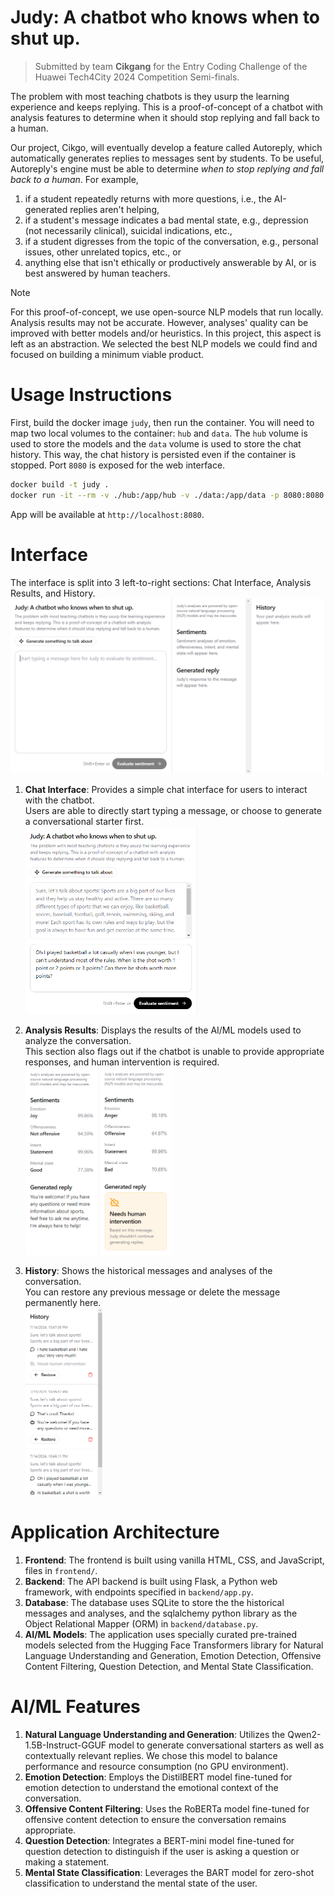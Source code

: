 # Judy: A chatbot who knows when to shut up.

> Submitted by team **Cikgang** for the Entry Coding Challenge of the Huawei Tech4City 2024 Competition Semi-finals.

The problem with most teaching chatbots is they usurp the learning experience and keeps replying. This is a proof-of-concept of a chatbot with analysis features to determine when it should stop replying and fall back to a human.

Our project, Cikgo, will eventually develop a feature called Autoreply, which automatically generates replies to messages sent by students. To be useful, Autoreply's engine must be able to determine _when to stop replying and fall back to a human_. For example,

1. if a student repeatedly returns with more questions, i.e., the AI-generated replies aren't helping,
2. if a student's message indicates a bad mental state, e.g., depression (not necessarily clinical), suicidal indications, etc.,
3. if a student digresses from the topic of the conversation, e.g., personal issues, other unrelated topics, etc., or
4. anything else that isn't ethically or productively answerable by AI, or is best answered by human teachers.

> [!NOTE]
> For this proof-of-concept, we use open-source NLP models that run locally. Analysis results may not be accurate. However, analyses' quality can be improved with better models and/or heuristics. In this project, this aspect is left as an abstraction. We selected the best NLP models we could find and focused on building a minimum viable product.

# Usage Instructions

First, build the docker image `judy`, then run the container. You will need to map two local volumes to the container: `hub` and `data`. The `hub` volume is used to store the models and the `data` volume is used to store the chat history. This way, the chat history is persisted even if the container is stopped. Port `8080` is exposed for the web interface.

```sh
docker build -t judy .
docker run -it --rm -v ./hub:/app/hub -v ./data:/app/data -p 8080:8080 judy
```

App will be available at `http://localhost:8080`.

# Interface

The interface is split into 3 left-to-right sections: Chat Interface, Analysis Results, and History.  
![Full Interface](images/interface.png)

1. **Chat Interface**: Provides a simple chat interface for users to interact with the chatbot.  
   Users are able to directly start typing a message, or choose to generate a conversational starter first.  
    <img src="images/chat.png" alt="Chat" title="Chat" height="300"/>

2. **Analysis Results**: Displays the results of the AI/ML models used to analyze the conversation.  
   This section also flags out if the chatbot is unable to provide appropriate responses, and human intervention is required.  
    <img src="images/analysis.png" alt="Analysis" title="Analysis" height="300"/> <img src="images/human.png" alt="Human Intervention" title="Human Intervention" height="300"/>

3. **History**: Shows the historical messages and analyses of the conversation.  
   You can restore any previous message or delete the message permanently here.  
    <img src="images/history.png" alt="History" title="History" height="300"/>

# Application Architecture

1. **Frontend**: The frontend is built using vanilla HTML, CSS, and JavaScript, files in `frontend/`.
2. **Backend**: The API backend is built using Flask, a Python web framework, with endpoints specified in `backend/app.py`.
3. **Database**: The database uses SQLite to store the the historical messages and analyses, and the sqlalchemy python library as the Object Relational Mapper (ORM) in `backend/database.py`.
4. **AI/ML Models**: The application uses specially curated pre-trained models selected from the Hugging Face Transformers library for Natural Language Understanding and Generation, Emotion Detection, Offensive Content Filtering, Question Detection, and Mental State Classification.

# AI/ML Features

1. **Natural Language Understanding and Generation**: Utilizes the Qwen2-1.5B-Instruct-GGUF model to generate conversational starters as well as contextually relevant replies. We chose this model to balance performance and resource consumption (no GPU environment).
2. **Emotion Detection**: Employs the DistilBERT model fine-tuned for emotion detection to understand the emotional context of the conversation.
3. **Offensive Content Filtering**: Uses the RoBERTa model fine-tuned for offensive content detection to ensure the conversation remains appropriate.
4. **Question Detection**: Integrates a BERT-mini model fine-tuned for question detection to distinguish if the user is asking a question or making a statement.
5. **Mental State Classification**: Leverages the BART model for zero-shot classification to understand the mental state of the user.
